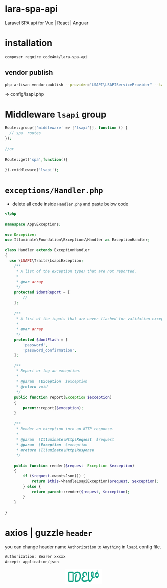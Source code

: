 # lara-spa-api
Laravel SPA api for Vue | React | Angular


# installation

```bash
composer require code4mk/lara-spa-api
```

## vendor publish

```bash
php artisan vendor:publish --provider="LSAPI\LSAPIServiceProvider" --tag=config
```
=> config/lsapi.php



# Middleware `lsapi` group

```php
Route::group(['middleware' => ['lsapi']], function () {
  // spa  routes
});

//or

Route::get('spa',function(){

})->middleware('lsapi');
```

#  `exceptions/Handler.php`
* delete all code inside `Handler.php` and paste below code

```php
<?php

namespace App\Exceptions;

use Exception;
use Illuminate\Foundation\Exceptions\Handler as ExceptionHandler;

class Handler extends ExceptionHandler
{
  use \LSAPI\Traits\LsapiException;
    /**
     * A list of the exception types that are not reported.
     *
     * @var array
     */
    protected $dontReport = [
        //
    ];

    /**
     * A list of the inputs that are never flashed for validation exceptions.
     *
     * @var array
     */
    protected $dontFlash = [
        'password',
        'password_confirmation',
    ];

    /**
     * Report or log an exception.
     *
     * @param  \Exception  $exception
     * @return void
     */
    public function report(Exception $exception)
    {
        parent::report($exception);
    }

    /**
     * Render an exception into an HTTP response.
     *
     * @param  \Illuminate\Http\Request  $request
     * @param  \Exception  $exception
     * @return \Illuminate\Http\Response
     */

    public function render($request, Exception $exception)
    {
        if ($request->wantsJson()) {  
            return $this->handleLsapiException($request, $exception);
        } else {
            return parent::render($request, $exception);
        }
    }

}
```

# axios | guzzle `header`

you can change header name `Authorization` to `Anything` in `lsapi` config file.

```js
Authorization: Bearer xxxxx
Accept: application/json
```

<a href="https://twitter.com/0devco" target="_blank" ><p align="center" ><img src="https://raw.githubusercontent.com/0devco/docs/master/.devco-images/logo-transparent.png"></p></a>
